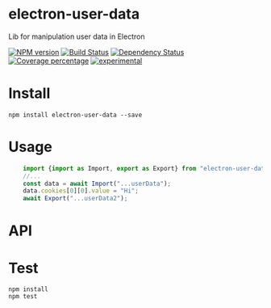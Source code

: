 # electron-user-data

Lib for manipulation user data in Electron

[![NPM version][npm-image]][npm-url] [![Build Status][travis-image]][travis-url] [![Dependency Status][daviddm-image]][daviddm-url] [![Coverage percentage][coveralls-image]][coveralls-url]
[![experimental](http://badges.github.io/stability-badges/dist/experimental.svg)](http://github.com/badges/stability-badges)

# Install

    npm install electron-user-data --save

# Usage

```typescript
    import {import as Import, export as Export} from "electron-user-data";
    //...
    const data = await Import("...userData");
    data.cookies[0][0].value = "Hi";
    await Export("...userData2");
```

# API



# Test

    npm install
    npm test

[npm-image]: https://badge.fury.io/js/electron-user-data.svg
[npm-url]: https://npmjs.org/package/electron-user-data
[travis-image]: https://travis-ci.org/arvitaly/electron-user-data.svg?branch=master
[travis-url]: https://travis-ci.org/arvitaly/electron-user-data
[daviddm-image]: https://david-dm.org/arvitaly/electron-user-data.svg?theme=shields.io
[daviddm-url]: https://david-dm.org/arvitaly/electron-user-data
[coveralls-image]: https://coveralls.io/repos/arvitaly/electron-user-data/badge.svg
[coveralls-url]: https://coveralls.io/r/arvitaly/electron-user-data
